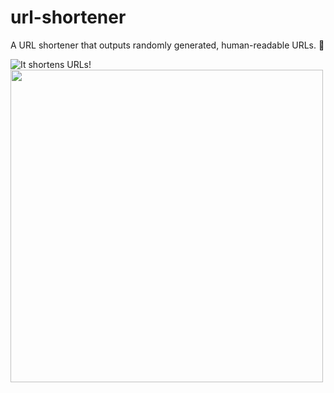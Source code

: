 # url-shortener
A URL shortener that outputs randomly generated, human-readable URLs. :rocket:

![It shortens URLs!](url-shortener/wwwroot/images/preview-web.PNG)
<img src="url-shortener/wwwroot/images/preview-mobile.PNG" align="center" height="500px"></img>
